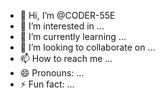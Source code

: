 - 👋 Hi, I’m @CODER-55E
- 👀 I’m interested in ...
- 🌱 I’m currently learning ...
- 💞️ I’m looking to collaborate on ...
- 📫 How to reach me ...
- 😄 Pronouns: ...
- ⚡ Fun fact: ...

<!---
CODER-55E/CODER-55E is a ✨ special ✨ repository because its `README.md` (this file) appears on your GitHub profile.
You can click the Preview link to take a look at your changes.
--->
